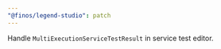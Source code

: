 ```yaml
---
"@finos/legend-studio": patch
---
```


Handle `MultiExecutionServiceTestResult` in service test editor.